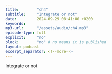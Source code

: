 ```yaml
---
title:        "ch4"
subtitle:     "Integrate or not"
date:         2024-09-29 08:41:00 +0200
keywords:
mp3-url:      "/assets/audio/ch4.mp3"
episode-type: full
explicit:     "no"
block:        "no" # no means it is published
layout: podcast
excerpt_separator: <!--more-->
---
```

Integrate or not
<!--more-->
